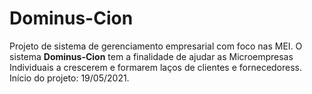 # Dominus-Cion
Projeto de sistema de gerenciamento empresarial com foco nas MEI. 
O sistema **Dominus-Cion** tem a finalidade de ajudar as Microempresas Individuais a crescerem e formarem laços de clientes e fornecedoress. 
Início do projeto: 19/05/2021.
